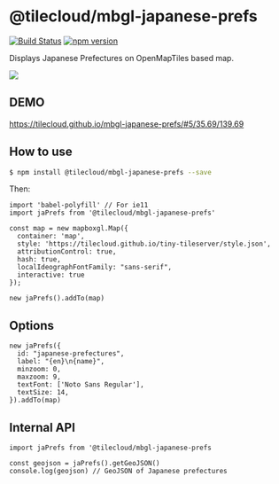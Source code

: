 # @tilecloud/mbgl-japanese-prefs

[![Build Status](https://travis-ci.org/tilecloud/mbgl-japanese-prefs.svg?branch=master)](https://travis-ci.org/tilecloud/mbgl-japanese-prefs)
[![npm version](https://badge.fury.io/js/%40tilecloud%2Fmbgl-japanese-prefs.svg)](https://badge.fury.io/js/%40tilecloud%2Fmbgl-japanese-prefs)

Displays Japanese Prefectures on OpenMapTiles based map.

![](https://www.evernote.com/l/ABWnbE4DWjVMIZtXY-5aKm1T8UIFLQWIuQ8B/image.png)

## DEMO

https://tilecloud.github.io/mbgl-japanese-prefs/#5/35.69/139.69

## How to use

```bash
$ npm install @tilecloud/mbgl-japanese-prefs --save
```

Then:

```node
import 'babel-polyfill' // For ie11
import jaPrefs from '@tilecloud/mbgl-japanese-prefs'

const map = new mapboxgl.Map({
  container: 'map',
  style: 'https://tilecloud.github.io/tiny-tileserver/style.json',
  attributionControl: true,
  hash: true,
  localIdeographFontFamily: "sans-serif",
  interactive: true
});

new jaPrefs().addTo(map)
```

## Options

```node
new jaPrefs({
  id: "japanese-prefectures",
  label: "{en}\n{name}",
  minzoom: 0,
  maxzoom: 9,
  textFont: ['Noto Sans Regular'],
  textSize: 14,
}).addTo(map)
```

## Internal API

```
import jaPrefs from '@tilecloud/mbgl-japanese-prefs

const geojson = jaPrefs().getGeoJSON()
console.log(geojson) // GeoJSON of Japanese prefectures
```
